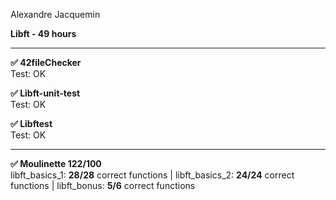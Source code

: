 Alexandre Jacquemin

**Libft - 49 hours**

----

**✅ 42fileChecker**  
Test: OK

**✅ Libft-unit-test**  
Test: OK

**✅ Libftest**  
Test: OK

----

**✅ Moulinette 122/100**  
libft_basics_1: **28/28** correct functions | libft_basics_2: **24/24** correct functions | libft_bonus: **5/6** correct functions
